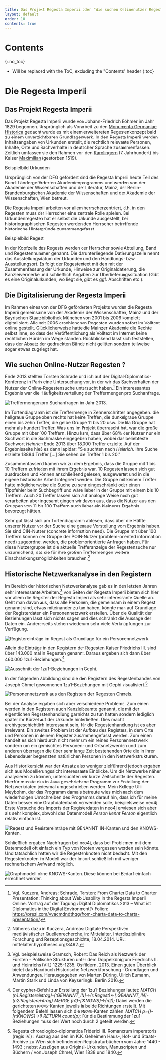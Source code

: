 ```yaml
---
title: Das Projekt Regesta Imperii oder "Wie suchen Onlinenutzer Regesten"
layout: default
order: 10
contents: true
---
```


# Contents
{:.no_toc}

* Will be replaced with the ToC, excluding the "Contents" header
{:toc}

# Die Regesta Imperii

## Das Projekt Regesta Imperii

Das Projekt Regesta Imperii wurde von Johann-Friedrich Böhmer im Jahr 1829 begonnen. Ursprünglich als Vorarbeit zu den [Monumenta Germaniae Historica](https://www.mgh.de) gedacht wurde es mit einem erweitereten Regestenkonzept bald zu einem unverzichtbaren Grundlagenwerk. In den Regesta Imperii werden Inhaltsangaben von Urkunden erstellt, die rechtlich relevante Personen, Inhalte, Orte und Sachverhalte in deutscher Sprache zusammenfassen. Zeitlich umfassen sie den Rahmen von den [Karolingern](https://de.wikipedia.org/wiki/Karolinger) (7. Jahrhundert) bis Kaiser [Maximilian](https://de.wikipedia.org/wiki/Maximilian_I._(HRR)) (gestorben 1519).

Beispielbild Urkunden


Ursprünglich von der DFG gefördert sind die Regesta Imperii heute Teil des Bund-Ländergeförderten Akademienprogramms und werden von der Akademie der Wissenschaften und der Literatur, Mainz, der Berlin-Brandenburgischen Akademie der Wissenschaften und der Akademie der Wissenschaften, Wien betreut.

Die Regesta Imperii arbeiten vor allem herrscherzentriert, d.h. in den Regesten muss der Herrscher eine zentrale Rolle spielen. Bei Urkundenregesten hat er selbst die Urkunde ausgestellt, bei historiographischen Regesten werden den Herrscher betreffende historische Hintergründe zusammengefasst.

Beispielbild Regest

In der Kopfzeile des Regests werden der Herrscher sowie Abteilung, Band und Regestennummer genannt. Die darunterliegende Datierungszeile nennt das Ausstellungsdatum der Urkunden und den Handlungs- bzw. Ausstellungsort. Es folgt der Regestentext mit den mit der Zusammenfassung der Urkunde, Hinweise zur Originaldatierung, die Kanzleivermerke und schließlich Angaben zur Überlieferungssituation (Gibt es eine Originalurkunden, wo liegt sie, gibt es ggf. Abschriften etc.).

## Die Digitalisierung der Regesta Imperii

Im Rahmen eines von der DFG geförderten Projekts wurden die Regesta Imperii gemeinsame von der Akademie der Wissenschaften, Mainz und der Bayrischen Staatsbibliothek München von 2001 bis 2006 komplett digitalisiert. Alle seit 2006 erschienenen Regesten wurden sofort im Volltext online gestellt. Glücklicherweise hatte die Mainzer Akademie die Rechte selbst inne, so dass der Veröffentlichung als Volltext im Internet keine rechtlichen Hürden im Wege standen. Rückblickend lässt sich feststellen, dass der Absatz der gedruckten Bände nicht gelitten sondern teilweise sogar etwas zugelegt hat.

## Wie suchen Online-Nutzer Regesten ?

Ende 2013 stellten Torsten Schrade und ich auf der Digital-Diplomatics-Konferenz in Paris eine Untersuchung vor, in der wir das Suchverhalten der Nutzer der Online-Regestensuche untersucht haben.[^595c] Ein interessantes Ergebnis war die Häufigkeitsverteilung der Treffermengen pro Suchanfrage.

![Treffermengen pro Suchanfragen im Jahr 2013.](/Bilder/2012-Nutzungsformen_der_RI.png)

Im Tortendiagramm ist die Treffermenge in Zehnerschritten angegeben. die hellgraue Gruppe oben rechts hat keine Treffen, die dunkelgraue Gruppe einen bis zehn Treffer, die gelbe Gruppe 11 bis 20 usw. Die lila Gruppe hat mehr als hundert Treffer. Was uns im Projekt überrascht hat, war die große Gruppe mit über 100 Treffern. Hinzu kam, dass über 68% der Nutzer nur ein Suchwort in die Suchmaske eingegeben haben, wobei das beliebteste Suchwort *Heinrich* Ende 2013 über 18.000 Treffer erzielte. Auf der Ergebnisseite hieß es dann lapidar: "Sie suchten nach *Heinrich*. Ihre Suche erzielte 18884 Treffer [...] Sie sehen die Treffer 1 bis 20."

Zusammenfassend kamen wir zu dem Ergebnis, dass die Gruppe mit 1 bis 10 Treffern zufrieden mit ihrem Ergebnis war. 10 Regesten lassen sich gut ausdrucken und können anschließend gelesen, ausgewertet und in die eigene historische Arbeit integriert werden. Die Gruppe mit keinem Treffer hatte möglicherweise die Suche zu sehr eingeschränkt oder einen Tippfehler beim Suchbegriff und wäre lieber in der Gruppe mit einem bis 10 Treffern. Auch 20 Treffer lassen sich auf analoge Weise noch gut verarbeiten aber ingesamt gingen wir davon aus, dass die Nutzer aus den Gruppen von 11 bis 100 Treffern auch lieber ein kleineres Ergebnis bevorzugt hätten.

Sehr gut lässt sich am Tortendiagramm ablesen, dass über die Hälfte unserer Nutzer vor der Suche eine genaue Vorstellung vom Ergebnis haben. Sie sind CIN-Nutzer (concrete information need). Die Gruppe mit über 100 Treffern können der Gruppe der POIN-Nutzer  (problem-oriented information need) zugeordnet werden, die problemorientierte Anfragen haben. Für diese Nutzergruppe ist die aktuelle Trefferanzeige der Regestensuche nur unzureichend, das sie für ihre großen Treffermengen weitere Einschränkungsmöglichkeiten brauchen.[^0b8f]

## Historische Netzwerkanalyse in den Registern

Im Bereich der historischen Netzwerkanalyse gab es in den letzten Jahren sehr interessante Arbeiten.[^3273] von Seiten der Regesta Imperii bieten sich hier vor allem die Register der Regesta Imperi als sehr interessante Quelle an. Geht man davon aus, dass alle Personen, die gemeinsam in einem Regest genannt sind, etwas miteinander zu tun haben, könnte man auf Grundlage der Registerdaten ein Personennetzwerk erstellen. Über die Qualität der Beziehungen lässt sich nichts sagen und dies schränkt die Aussage der Daten ein. Andererseits stehen wiederum sehr viele Verknüpfungen zur Verfügung.

![Registereinträge im Regest als Grundlage für ein Personennetzwerk.](/Graphentechnologien/Bilder/Register-und-Regest-19-189.png)

Allein die Einträge in den Registern der Regesten Kaiser Friedrichs III. sind über 143.000 mal in Regesten genannt. Daraus ergeben sich dann über 460.000 1zu1-Beziehungen.[^6155]


![Ausschnitt der 1zu1-Beziehungen in Gephi.](/Graphentechnologien/Bilder/Gephi-Register.png)


In der folgenden Abbildung sind die den Registern des Regestenbandes von Joseph Chmel gewonnenen 1zu1-Beziehungen mit Gephi visualisiert.[^ce4b]

![Personennetzwerk aus den Registern der Regesten Chmels.](/Graphentechnologien/Bilder/Chmelvisualisierung-v2.png)

Bei der Analyse ergaben sich aber verschiedene Probleme. Zum einen werden in den Registern auch Kanzleibeamte genannt, die mit der eigentlichen Regestenhandlung garnichts zu tun hatten sondern lediglich später ihr Kürzel auf der Urkunde hinterließen. Dies macht archivgeschichtlich interessant sein, für die Regestenhandlung ist es aber irrelevant. Ein zweites Problem ist der Aufbau des Registers, in dem Orte und Personen in deinem Register zusammengefasst werden. Zum einen handelt es sich hierdurch nicht mehr um ein reines Personennetzwerk sondern um ein gemischtes Personen- und Ortsnetzwerden und zum anderen überragen die über sehr lange Zeit bestehenden Orte die in ihrer Lebensdauer begrenzten natürlichen Personen in den Netzwerkstrukturen.

Aus Historikersicht war der Ansatz also weniger zielführend jedoch ergaben sich aus Modellierungssicht interessante Einblicke. Um die Netzwerke näher analysieren zu können, untersuchten wir kürze Zeitschnitte der Regesten. Hierfür musste das in Java geschriebene Programm zur Erstellung der Netzwerkdaten jedesmal umgeschrieben werden. Mein Kollege Ulli Meybohm, der das Programm damals betreute wies mich nach dem wiederholgen Umschreiben des Programms darauf hin, dass ich für meine Daten besser eine Graphdatenbank verwenden solle, beispielsweise neo4j. Erste Versuche des Imports der Registerdaten in neo4j erwiesen sich aber als sehr komplex, obwohl das Datenmodell *Person kennt Person* eigentlich relativ einfach ist.


![Regest und Registereinträge mit `GENANNT_IN`-Kanten und den `KNOWS`-Kanten.](/Graphentechnologien/Bilder/1zu1-Beziehungen-Register-Regest.png)


Schließlich ergaben Nachfragen bei neo4j, dass bei Problemen mit dem Datenmodell oft einfach ein Typ von Knoten vergessen worden sein könnte. Und tatsächlich hatten wir die Regestenknoten nicht bedacht. Mit den Regestenknoten im Modell war der Import schließlich mit weniger rechnerischem Aufwand möglich.

![Graphmodell ohne `KNOWS`-Kanten. Diese können bei Bedarf einfach errechnet werden.](/Graphentechnologien/Bilder/1zu1-Beziehungen-nur-Regest.png)



[^5147]: Verwendet wird die Graphdatenbank neo4j. Die Open-Source-Version ist kostenlos erhältlich unter [https://www.neo4j.com](https://www.neo4j.com).
[^892b]: Dies ist das Tabellenkalkulationsformat von Libreoffice und Openoffice. Vgl.  [https://de.libreoffice.org](https://de.libreoffice.org).

[^336e]: Die Angaben in der Graphdatenbank sind Englisch, daher *Regestae*.

[^d219]: Gemeint ist hier der lowerCamelCase bei dem der erste Buchstabe kleingeschrieben und dann jedes angesetzte Wort mit einem Großbuchstaben direkt angehängt (wie bei archivalHistory). Vgl. auch https://de.wikipedia.org/wiki/Binnenmajuskel#Programmiersprachen.

[^5979]: Vgl. die Vorbemerkung zum Register in Böhmer, J. F., Regesta Imperii III. Salisches Haus 1024-1125. Tl. 2: 1056-1125. 3. Abt.: Die Regesten des Kaiserreichs unter Heinrich IV. 1056 (1050) - 1106. 5. Lief.: Die Regesten Rudolfs von Rheinfelden, Hermanns von Salm und Konrads (III.). Verzeichnisse, Register, Addenda und Corrigenda, bearbeitet von Lubich, Gerhard unter Mitwirkung von Junker, Cathrin; Klocke, Lisa und Keller, Markus - Köln (u.a.) (2018), S. 291.

[^595c]: Vgl. Kuczera, Andreas; Schrade, Torsten: From Charter Data to Charter Presentation: Thinking about Web Usability in the Regesta Imperii Online. Vortrag auf der Tagung ›Digital Diplomatikcs 2013 – What ist Diplomatics in the Digital Environment?‹ Folien: https://prezi.com/vvacmdndthqg/from-charta-data-to-charta-presentation/.
[^0b8f]: Näheres dazu in Kuczera, Andreas: Digitale Perspektiven mediävistischer Quellenrecherche, in: Mittelalter. Interdisziplinäre Forschung und Rezeptionsgeschichte, 18.04.2014. URL: mittelalter.hypotheses.org/3492.

[^3273]: Vgl. beispielsweise Gramsch, Robert: Das Reich als Netzwerk der Fürsten - Politische Strukturen unter dem Doppelkönigtum Friedrichs II. und Heinrichs (VII.) 1225-1235. Ostfildern, 2013. Einen guten Überblick bietet das
Handbuch Historische Netzwerkforschung - Grundlagen und Anwendungen. Herausgegeben von
Marten Düring, Ulrich Eumann, Martin Stark und Linda von Keyserlingk. Berlin 2016.

[^ce4b]: Regesta chronologico-diplomatica Friderici III. Romanorum imperatoris (regis IV.) : Auszug aus den im K.K. Geheimen Haus-, Hof- und Staats-Archive zu Wien sich befindenden Registraturbüchern vom Jahre 1440 - 1493 ; nebst Auszügen aus Original-Urkunden, Manuscripten und Büchern / von Joseph Chmel, Wien 1838 und 1840.

[^6155]: Der cypher-Befehl zur Erstellung der 1zu1-Beziehungen lautet: *MATCH (n1:Registereintrag)-[:GENANNT_IN]->(r:Regest)<-[:GENANNT_IN]-(n2:Registereintrag)
MERGE (n1)-[:KNOWS]->(n2);* Dabei werden die gerichteten `KNOWS`-Kanten jeweils in beide Richtungen erstellt.
Mit folgendem Befehl lassen sich die `KNOWS`-Kanten zählen: *MATCH p=()-[r:KNOWS]->() RETURN count(p);* Für die Bestimmung der 1zu1-Beziehungen muss der Wert noch durch 2 geteilt werden.
